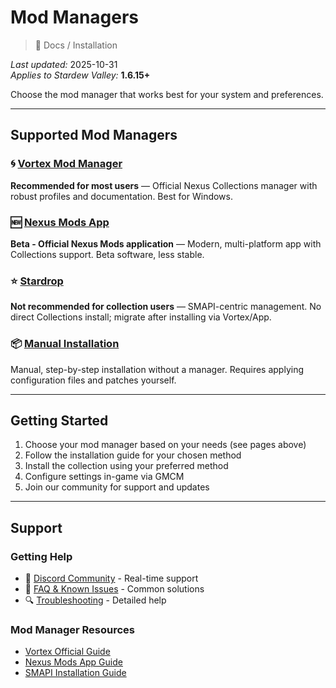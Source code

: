 # Mod Managers

> 📂 Docs / Installation

*Last updated:* 2025-10-31  
*Applies to Stardew Valley:* **1.6.15+**

Choose the mod manager that works best for your system and preferences.

---

## Supported Mod Managers

### 🌀 [Vortex Mod Manager](Vortex/installation.md)
**Recommended for most users** — Official Nexus Collections manager with robust profiles and documentation. Best for Windows.

### 🆕 [Nexus Mods App](NMA/installation.md)
**Beta - Official Nexus Mods application** — Modern, multi-platform app with Collections support. Beta software, less stable.

### ⭐ [Stardrop](Stardrop/installation.md)
**Not recommended for collection users** — SMAPI-centric management. No direct Collections install; migrate after installing via Vortex/App.

### 📦 [Manual Installation](Manual/installation.md)
Manual, step-by-step installation without a manager. Requires applying configuration files and patches yourself.

---

## Getting Started

1. Choose your mod manager based on your needs (see pages above)
2. Follow the installation guide for your chosen method
3. Install the collection using your preferred method
4. Configure settings in-game via GMCM
5. Join our community for support and updates

---

## Support

### Getting Help
- 💬 [Discord Community](https://discord.gg/MPcgJUXeeY) - Real-time support
- 📖 [FAQ & Known Issues](../Getting%20Started/faq-known-issues.md) - Common solutions
- 🔍 [Troubleshooting](../Guides/troubleshooting.md) - Detailed help

### Mod Manager Resources
- [Vortex Official Guide](https://wiki.nexusmods.com/index.php/Category:Vortex)
- [Nexus Mods App Guide](https://help.nexusmods.com/article/nexus-mods-app)
- [SMAPI Installation Guide](https://stardewvalleywiki.com/Modding:Installing_SMAPI)
